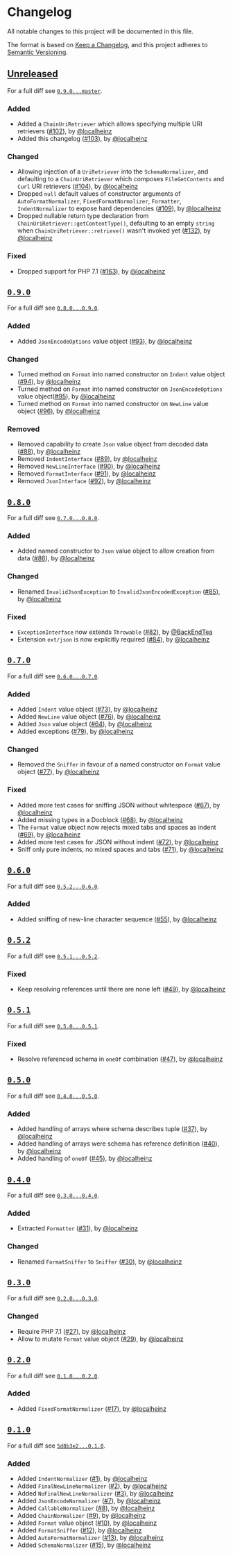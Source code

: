# Changelog

All notable changes to this project will be documented in this file.

The format is based on [Keep a Changelog](https://keepachangelog.com/en/1.0.0/), and this project adheres to [Semantic Versioning](https://semver.org/spec/v2.0.0.html).

## [Unreleased](https://github.com/localheinz/json-normalizer/compare/0.9.0...HEAD)

For a full diff see [`0.9.0...master`][0.9.0...master].

### Added

* Added a `ChainUriRetriever` which allows specifying multiple URI retrievers ([#102]), by [@localheinz]
* Added this changelog ([#103]), by [@localheinz]

### Changed

* Allowing injection of a `UriRetriever` into the `SchemaNormalizer`, and defaulting to a `ChainUriRetriever` which composes `FileGetContents` and `Curl` URI retrievers ([#104]), by [@localheinz]
* Dropped `null` default values of constructor arguments of `AutoFormatNormalizer`, `FixedFormatNormalizer`, `Formatter`, `IndentNormalizer` to expose hard dependencies ([#109]), by [@localheinz]
* Dropped nullable return type declaration from `ChainUriRetriever::getContentType()`, defaulting to an empty `string` when `ChainUriRetriever::retrieve()` wasn't invoked yet ([#132]), by [@localheinz]

### Fixed

* Dropped support for PHP 7.1 ([#163]), by [@localheinz]

## [`0.9.0`][0.9.0]

For a full diff see [`0.8.0...0.9.0`][0.8.0...0.9.0].

### Added

* Added `JsonEncodeOptions` value object ([#93]), by [@localheinz]

### Changed

* Turned method on `Format` into named constructor on `Indent` value object ([#94]), by [@localheinz]
* Turned method on `Format` into named constructor on `JsonEncodeOptions` value object([#95]), by [@localheinz]
* Turned method on `Format` into named constructor on `NewLine` value object ([#96]), by [@localheinz]

### Removed

* Removed capability to create `Json` value object from decoded data ([#88]), by [@localheinz]
* Removed `IndentInterface` ([#89]), by [@localheinz]
* Removed `NewLineInterface` ([#90]), by [@localheinz]
* Removed `FormatInterface` ([#91]), by [@localheinz]
* Removed `JsonInterface` ([#92]), by [@localheinz]

## [`0.8.0`][0.8.0]

For a full diff see [`0.7.0...0.8.0`][0.7.0...0.8.0].

### Added

* Added named constructor to `Json` value object to allow creation from data ([#86]), by [@localheinz]

### Changed

* Renamed `InvalidJsonException` to `InvalidJsonEncodedException` ([#85]), by [@localheinz]

### Fixed

* `ExceptionInterface` now extends `Throwable` ([#82]), by [@BackEndTea]
* Extension `ext/json` is now explicitly required  ([#84]), by [@localheinz]

## [`0.7.0`][0.7.0]

For a full diff see [`0.6.0...0.7.0`][0.6.0...0.7.0].

### Added

* Added `Indent` value object ([#73]), by [@localheinz]
* Added `NewLine` value object ([#76]), by [@localheinz]
* Added `Json` value object ([#64]), by [@localheinz]
* Added exceptions ([#79]), by [@localheinz]

### Changed

* Removed the `Sniffer` in favour of a named constructor on `Format` value object ([#77]), by [@localheinz]

### Fixed

* Added more test cases for sniffing JSON without whitespace ([#67]), by [@localheinz]
* Added missing types in a Docblock ([#68]), by [@localheinz]
* The `Format` value object now rejects mixed tabs and spaces as indent ([#69]), by [@localheinz]
* Added more test cases for JSON without indent ([#72]), by [@localheinz]
* Sniff only pure indents, no mixed spaces and tabs ([#71]), by [@localheinz]

## [`0.6.0`][0.6.0]

For a full diff see [`0.5.2...0.6.0`][0.5.2...0.6.0].

### Added

* Added sniffing of new-line character sequence ([#55]), by [@localheinz]

## [`0.5.2`][0.5.2]

For a full diff see [`0.5.1...0.5.2`][0.5.1...0.5.2].

### Fixed

* Keep resolving references until there are none left ([#49]), by [@localheinz]

## [`0.5.1`][0.5.1]

For a full diff see [`0.5.0...0.5.1`][0.5.0...0.5.1].

### Fixed

* Resolve referenced schema in `oneOf` combination ([#47]), by [@localheinz]

## [`0.5.0`][0.5.0]

For a full diff see [`0.4.0...0.5.0`][0.4.0...0.5.0].

### Added

* Added handling of arrays where schema describes tuple ([#37]), by [@localheinz]
* Added handling of arrays were schema has reference definition ([#40]), by [@localheinz]
* Added handling of `oneOf` ([#45]), by [@localheinz]

## [`0.4.0`][0.4.0]

For a full diff see [`0.3.0...0.4.0`][0.3.0...0.4.0].

### Added

* Extracted `Formatter` ([#31]), by [@localheinz]

### Changed

* Renamed `FormatSniffer` to `Sniffer` ([#30]), by [@localheinz]

## [`0.3.0`][0.3.0]

For a full diff see [`0.2.0...0.3.0`][0.2.0...0.3.0].

### Changed

* Require PHP 7.1 ([#27]), by [@localheinz]
* Allow to mutate `Format` value object ([#29]), by [@localheinz]

## [`0.2.0`][0.2.0]

For a full diff see [`0.1.0...0.2.0`][0.1.0...0.2.0].

### Added

* Added `FixedFormatNormalizer` ([#17]), by [@localheinz]

## [`0.1.0`][0.1.0]

For a full diff see [`5d8b3e2...0.1.0`][5d8b3e2...0.1.0].

### Added

* Added `IndentNormalizer` ([#1]), by [@localheinz]
* Added `FinalNewLineNormalizer` ([#2]), by [@localheinz]
* Added `NoFinalNewLineNormalizer` ([#3]), by [@localheinz]
* Added `JsonEncodeNormalizer` ([#7]), by [@localheinz]
* Added `CallableNormalizer` ([#8]), by [@localheinz]
* Added `ChainNormalizer` ([#9]), by [@localheinz]
* Added `Format` value object ([#10]), by [@localheinz]
* Added `FormatSniffer` ([#12]), by [@localheinz]
* Added `AutoFormatNormalizer` ([#13]), by [@localheinz]
* Added `SchemaNormalizer` ([#15]), by [@localheinz]

[0.1.0]: https://github.com/localheinz/json-normalizer/releases/tag/0.1.0
[0.2.0]: https://github.com/localheinz/json-normalizer/releases/tag/0.2.0
[0.3.0]: https://github.com/localheinz/json-normalizer/releases/tag/0.3.0
[0.4.0]: https://github.com/localheinz/json-normalizer/releases/tag/0.4.0
[0.5.0]: https://github.com/localheinz/json-normalizer/releases/tag/0.5.0
[0.5.1]: https://github.com/localheinz/json-normalizer/releases/tag/0.5.1
[0.5.2]: https://github.com/localheinz/json-normalizer/releases/tag/0.5.2
[0.6.0]: https://github.com/localheinz/json-normalizer/releases/tag/0.6.0
[0.7.0]: https://github.com/localheinz/json-normalizer/releases/tag/0.7.0
[0.8.0]: https://github.com/localheinz/json-normalizer/releases/tag/0.8.0
[0.9.0]: https://github.com/localheinz/json-normalizer/releases/tag/0.9.0

[5d8b3e2...0.1.0]: https://github.com/localheinz/json-normalizer/compare/5d8b3e2...0.1.0

[0.1.0...0.2.0]: https://github.com/localheinz/json-normalizer/compare/0.1.0...0.2.0
[0.2.0...0.3.0]: https://github.com/localheinz/json-normalizer/compare/0.2.0...0.3.0
[0.3.0...0.4.0]: https://github.com/localheinz/json-normalizer/compare/0.3.0...0.4.0
[0.4.0...0.5.0]: https://github.com/localheinz/json-normalizer/compare/0.4.0...0.5.0
[0.5.0...0.5.1]: https://github.com/localheinz/json-normalizer/compare/0.5.0...0.5.1
[0.5.1...0.5.2]: https://github.com/localheinz/json-normalizer/compare/0.5.1...0.5.2
[0.5.2...0.6.0]: https://github.com/localheinz/json-normalizer/compare/0.5.2...0.6.0
[0.6.0...0.7.0]: https://github.com/localheinz/json-normalizer/compare/0.6.0...0.7.0
[0.7.0...0.8.0]: https://github.com/localheinz/json-normalizer/compare/0.7.0...0.8.0
[0.8.0...0.9.0]: https://github.com/localheinz/json-normalizer/compare/0.8.0...0.9.0
[0.9.0...master]: https://github.com/localheinz/json-normalizer/compare/0.9.0...master

[#1]: https://github.com/localheinz/json-normalizer/pull/1
[#2]: https://github.com/localheinz/json-normalizer/pull/2
[#3]: https://github.com/localheinz/json-normalizer/pull/3
[#7]: https://github.com/localheinz/json-normalizer/pull/7
[#8]: https://github.com/localheinz/json-normalizer/pull/8
[#9]: https://github.com/localheinz/json-normalizer/pull/9
[#10]: https://github.com/localheinz/json-normalizer/pull/10
[#12]: https://github.com/localheinz/json-normalizer/pull/12
[#13]: https://github.com/localheinz/json-normalizer/pull/13
[#15]: https://github.com/localheinz/json-normalizer/pull/15
[#17]: https://github.com/localheinz/json-normalizer/pull/17
[#27]: https://github.com/localheinz/json-normalizer/pull/27
[#29]: https://github.com/localheinz/json-normalizer/pull/29
[#30]: https://github.com/localheinz/json-normalizer/pull/30
[#31]: https://github.com/localheinz/json-normalizer/pull/31
[#37]: https://github.com/localheinz/json-normalizer/pull/37
[#40]: https://github.com/localheinz/json-normalizer/pull/40
[#45]: https://github.com/localheinz/json-normalizer/pull/45
[#47]: https://github.com/localheinz/json-normalizer/pull/47
[#49]: https://github.com/localheinz/json-normalizer/pull/49
[#55]: https://github.com/localheinz/json-normalizer/pull/55
[#64]: https://github.com/localheinz/json-normalizer/pull/64
[#67]: https://github.com/localheinz/json-normalizer/pull/67
[#68]: https://github.com/localheinz/json-normalizer/pull/68
[#69]: https://github.com/localheinz/json-normalizer/pull/69
[#71]: https://github.com/localheinz/json-normalizer/pull/71
[#72]: https://github.com/localheinz/json-normalizer/pull/72
[#73]: https://github.com/localheinz/json-normalizer/pull/73
[#76]: https://github.com/localheinz/json-normalizer/pull/76
[#77]: https://github.com/localheinz/json-normalizer/pull/77
[#79]: https://github.com/localheinz/json-normalizer/pull/79
[#82]: https://github.com/localheinz/json-normalizer/pull/82
[#84]: https://github.com/localheinz/json-normalizer/pull/84
[#85]: https://github.com/localheinz/json-normalizer/pull/85
[#86]: https://github.com/localheinz/json-normalizer/pull/86
[#88]: https://github.com/localheinz/json-normalizer/pull/88
[#89]: https://github.com/localheinz/json-normalizer/pull/89
[#90]: https://github.com/localheinz/json-normalizer/pull/90
[#91]: https://github.com/localheinz/json-normalizer/pull/91
[#92]: https://github.com/localheinz/json-normalizer/pull/92
[#93]: https://github.com/localheinz/json-normalizer/pull/93
[#94]: https://github.com/localheinz/json-normalizer/pull/94
[#95]: https://github.com/localheinz/json-normalizer/pull/95
[#96]: https://github.com/localheinz/json-normalizer/pull/96
[#102]: https://github.com/localheinz/json-normalizer/pull/102
[#103]: https://github.com/localheinz/json-normalizer/pull/103
[#104]: https://github.com/localheinz/json-normalizer/pull/104
[#109]: https://github.com/localheinz/json-normalizer/pull/109
[#132]: https://github.com/localheinz/json-normalizer/pull/132
[#163]: https://github.com/localheinz/json-normalizer/pull/163

[@BackEndTea]: https://github.com/BackEndTea
[@localheinz]: https://github.com/localheinz
